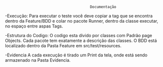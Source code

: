                                            Documentação
-Execução:
Para executar o teste você deve copiar a tag que se encontra dentro da Feature/BDD e colar no pacote Runner, dentro da classe executar, no espaço entre aspas Tags.

-Estrutura do Codigo:
O codigo esta divido por classes com Padrão page Objects.
Cada pacote tem exatamente a descrição das classes.
O BDD está localizado dentro da Pasta Feature em src/test/resources.

-Evidencia
A cada execução é tirado um Print da tela, onde está sendo armazenado na Pasta Evidencia.